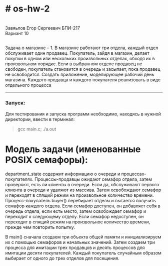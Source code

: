 # # os-hw-2
<br/> Завяьлов Егор Сергеевич БПИ-217<br/> Вариант 10

## 
Задача о магазине – 1. В магазине работают три отдела, каждый отдел обслуживает один продавец. Покупатель, зайдя в магазин, делает покупки в одном или нескольких произвольных отделах, обходя их в произвольном порядке. Если в выбранном отделе
продавец не свободен, покупатель становится в очередь и засыпает,
пока продавец не освободится. Создать приложение, моделирующее рабочий день магазина. Каждого продавца и каждого
покупателя реализовать в виде отдельного процесса

---- 
### Запуск:

Для тестирования и запуска программ необходимо,
находясь в нужной директории, ввести в терминал:

> gcc main.c; ./a.out
# Модель задачи (именованные POSIX семафоры):
department_state содержит информацию о очереди и процессах-покупателях. Процессы-продавцы ожидают семафор отдела, затем проверяют, есть ли клиенты в очереди. Если да, обслуживают первого клиента в очереди и удаляют из массива. Затем освобождают семафор и переходят в спящий режим на произвольное количество времени. Процесс-покупатель buyer() перебирает отделы и пытается получить семафор каждого отдела. Если семафор доступен, он добавляет себя в очередь отдела, если есть место, затем освобождает семафор и переходит к следующему отделу. Если семафор недоступен, он переходит в спящий режим на произвольное количество времени, прежде чем повторить попытку.

В main() сначала создаем три объекта общей памяти и инициализируем их с помощью семафоров и начальных значений. Затем создаем три процесса для имитации трех продавцов и десять процессов для имитации десяти покупателей. Каждый покупатель случайным образом выбирает от одного до трех отделов для посещения.
